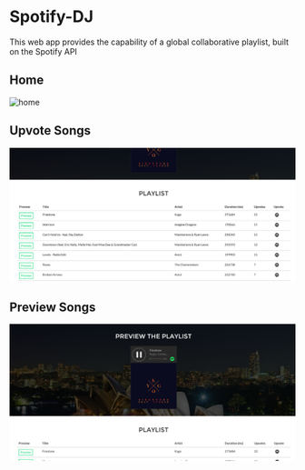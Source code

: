 # Spotify-DJ

This web app provides the capability of a global collaborative playlist, built on the Spotify API

## Home
![home](img/home.png)

## Upvote Songs
![playlist](img/playlistlist.png)

## Preview Songs
![playlist](img/playlist.png)
